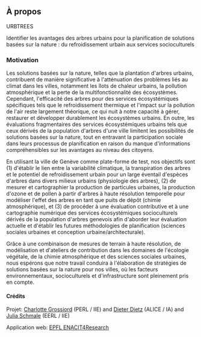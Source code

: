 ## À propos

URBTREES

Identifier les avantages des arbres urbains pour la planification de solutions basées sur la nature : du refroidissement urbain aux services socioculturels

### Motivation

Les solutions basées sur la nature, telles que la plantation d'arbres urbains, contribuent de manière significative à l'atténuation des problèmes liés au climat dans les villes, notamment les îlots de chaleur urbains, la pollution atmosphérique et la perte de la multifonctionnalité des écosystèmes. Cependant, l'efficacité des arbres pour des services écosystémiques spécifiques tels que le refroidissement thermique et l'impact sur la pollution de l'air reste largement théorique, ce qui nuit à notre capacité à gérer, restaurer et développer durablement les écosystèmes urbains. En outre, les évaluations fragmentaires des services écosystémiques urbains tels que ceux dérivés de la population d'arbres d'une ville limitent les possibilités de solutions basées sur la nature, tout en entravant la participation sociale dans leurs processus de planification en raison du manque d'informations compréhensibles sur les avantages au niveau des citoyens.

En utilisant la ville de Genève comme plate-forme de test, nos objectifs sont (1) d'établir le lien entre la variabilité climatique, la transpiration des arbres et le potentiel de refroidissement urbain pour un large éventail d'espèces d'arbres dans divers milieux urbains (physiologie des arbres), (2) de mesurer et cartographier la production de particules urbaines, la production d'ozone et de pollen à partir d'arbres à haute résolution temporelle pour modéliser l'effet des arbres en tant que puits de dépôt (chimie atmosphérique), et (3) de procéder à une évaluation contributive et à une cartographie numérique des services écosystémiques socioculturels dérivés de la population d'arbres genevois afin d'aborder leur évaluation actuelle et d'établir les futures méthodologies de planification (sciences sociales urbaines et conception urbaine/architecturale).

Grâce à une combinaison de mesures de terrain à haute résolution, de modélisation et d'ateliers de contribution dans les domaines de l'écologie végétale, de la chimie atmosphérique et des sciences sociales urbaines, nous espérons que notre travail conduira à l'élaboration de stratégies de solutions basées sur la nature pour nos villes, où les facteurs environnementaux, socioculturels et d'infrastructure sont pleinement pris en compte.

#### Crédits

Projet: [Charlotte Grossiord](https://people.epfl.ch/charlotte.grossiord) (PERL / IIE) and [Dieter Dietz](https://people.epfl.ch/dieter.dietz) (ALICE / IA) and [Julia Schmale](https://people.epfl.ch/julia.schmale) (EERL / IIE)

Application web: [EPFL ENACIT4Research](https://www.epfl.ch/schools/enac/about/data-at-enac/enac-it4research/)
